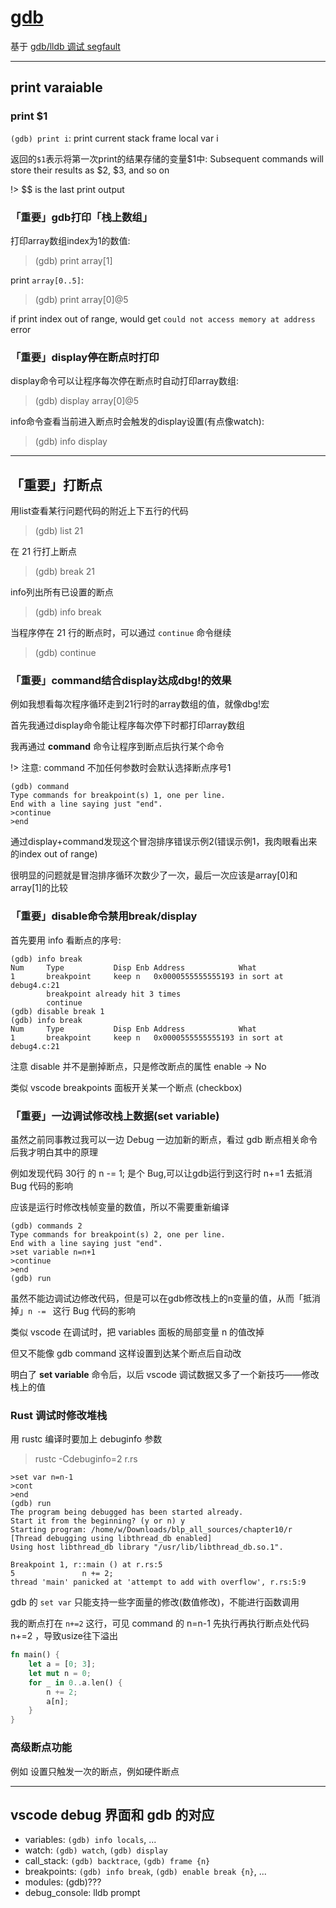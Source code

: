 # [gdb](/2021/07/gdb.md)

基于 [gdb/lldb 调试 segfault](2021/07/gdb_lldb_debug_segfault.md)

---

## print varaiable

### print $1

`(gdb) print i`: print current stack frame local var i

返回的`$1`表示将第一次print的结果存储的变量$1中: Subsequent commands will store their results as $2, $3, and so on

!> $$ is the last print output

### 「重要」gdb打印「栈上数组」

打印array数组index为1的数值:

> (gdb) print array[1]

print `array[0..5]`:

> (gdb) print array[0]@5

if print index out of range, would get `could not access memory at address` error

### 「重要」display停在断点时打印

display命令可以让程序每次停在断点时自动打印array数组:

> (gdb) display array[0]@5

info命令查看当前进入断点时会触发的display设置(有点像watch):

> (gdb) info display

---

## 「重要」打断点

用list查看某行问题代码的附近上下五行的代码

> (gdb) list 21

在 21 行打上断点

> (gdb) break 21

info列出所有已设置的断点

> (gdb) info break

当程序停在 21 行的断点时，可以通过 `continue` 命令继续

> (gdb) continue

### 「重要」command结合display达成dbg!的效果

例如我想看每次程序循环走到21行时的array数组的值，就像dbg!宏

首先我通过display命令能让程序每次停下时都打印array数组

我再通过 **command** 命令让程序到断点后执行某个命令

!> 注意: command 不加任何参数时会默认选择断点序号1

```
(gdb) command
Type commands for breakpoint(s) 1, one per line.
End with a line saying just "end".
>continue
>end
```

通过display+command发现这个冒泡排序错误示例2(错误示例1，我肉眼看出来的index out of range)

很明显的问题就是冒泡排序循环次数少了一次，最后一次应该是array[0]和array[1]的比较

### 「重要」disable命令禁用break/display

首先要用 info 看断点的序号:

```
(gdb) info break
Num     Type           Disp Enb Address            What
1       breakpoint     keep n   0x0000555555555193 in sort at debug4.c:21
        breakpoint already hit 3 times
        continue
(gdb) disable break 1
(gdb) info break
Num     Type           Disp Enb Address            What
1       breakpoint     keep n   0x0000555555555193 in sort at debug4.c:21
```

注意 disable 并不是删掉断点，只是修改断点的属性 enable -> No

类似 vscode breakpoints 面板开关某一个断点 (checkbox)

### 「重要」一边调试修改栈上数据(set variable)

虽然之前同事教过我可以一边 Debug 一边加新的断点，看过 gdb 断点相关命令后我才明白其中的原理

例如发现代码 30行 的 n -= 1; 是个 Bug,可以让gdb运行到这行时 n+=1 去抵消 Bug 代码的影响

应该是运行时修改栈帧变量的数值，所以不需要重新编译

```
(gdb) commands 2
Type commands for breakpoint(s) 2, one per line.
End with a line saying just "end".
>set variable n=n+1
>continue
>end
(gdb) run
```

虽然不能边调试边修改代码，但是可以在gdb修改栈上的n变量的值，从而「抵消掉」`n -= ` 这行 Bug 代码的影响

类似 vscode 在调试时，把 variables 面板的局部变量 n 的值改掉

但又不能像 gdb command 这样设置到达某个断点后自动改

明白了 **set variable** 命令后，以后 vscode 调试数据又多了一个新技巧——修改栈上的值

### Rust 调试时修改堆栈

用 rustc 编译时要加上 debuginfo 参数

> rustc -Cdebuginfo=2 r.rs

```
>set var n=n-1
>cont
>end
(gdb) run
The program being debugged has been started already.
Start it from the beginning? (y or n) y
Starting program: /home/w/Downloads/blp_all_sources/chapter10/r 
[Thread debugging using libthread_db enabled]
Using host libthread_db library "/usr/lib/libthread_db.so.1".

Breakpoint 1, r::main () at r.rs:5
5               n += 2;
thread 'main' panicked at 'attempt to add with overflow', r.rs:5:9
```

gdb 的 `set var` 只能支持一些字面量的修改(数值修改)，不能进行函数调用

我的断点打在 `n+=2` 这行，可见 command 的 n=n-1 先执行再执行断点处代码 n+=2 ，导致usize往下溢出

```rust
fn main() {
    let a = [0; 3];
    let mut n = 0;
    for _ in 0..a.len() {
        n += 2;
        a[n]; 
    }
}
```

### 高级断点功能

例如 设置只触发一次的断点，例如硬件断点

---

## vscode debug 界面和 gdb 的对应
- variables: `(gdb) info locals`, ...
- watch: `(gdb) watch`, `(gdb) display`
- call_stack: `(gdb) backtrace`, `(gdb) frame {n}`
- breakpoints: `(gdb) info break`, `(gdb) enable break {n}`, ...
- modules: (gdb)???
- debug_console: lldb prompt
